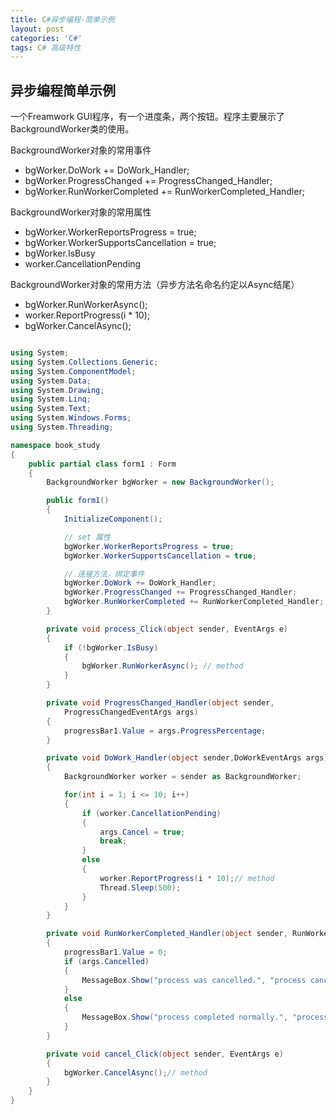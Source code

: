 ```yaml
---
title: C#异步编程-简单示例
layout: post
categories: 'C#'
tags: C# 高级特性
---
```


## 异步编程简单示例

一个Freamwork GUI程序，有一个进度条，两个按钮。程序主要展示了BackgroundWorker类的使用。


BackgroundWorker对象的常用事件
* bgWorker.DoWork += DoWork_Handler;
* bgWorker.ProgressChanged += ProgressChanged_Handler;
* bgWorker.RunWorkerCompleted += RunWorkerCompleted_Handler;

BackgroundWorker对象的常用属性
* bgWorker.WorkerReportsProgress = true;
* bgWorker.WorkerSupportsCancellation = true;
* bgWorker.IsBusy
* worker.CancellationPending

BackgroundWorker对象的常用方法（异步方法名命名约定以Async结尾）
* bgWorker.RunWorkerAsync();
* worker.ReportProgress(i * 10);
* bgWorker.CancelAsync();

```c#

using System;
using System.Collections.Generic;
using System.ComponentModel;
using System.Data;
using System.Drawing;
using System.Linq;
using System.Text;
using System.Windows.Forms;
using System.Threading;

namespace book_study
{
    public partial class form1 : Form
    {
        BackgroundWorker bgWorker = new BackgroundWorker();

        public form1()
        {
            InitializeComponent();

            // set 属性
            bgWorker.WorkerReportsProgress = true;
            bgWorker.WorkerSupportsCancellation = true;

            // 连接方法，绑定事件
            bgWorker.DoWork += DoWork_Handler;
            bgWorker.ProgressChanged += ProgressChanged_Handler;
            bgWorker.RunWorkerCompleted += RunWorkerCompleted_Handler;
        }

        private void process_Click(object sender, EventArgs e)
        {
            if (!bgWorker.IsBusy)
            {
                bgWorker.RunWorkerAsync(); // method
            }
        }

        private void ProgressChanged_Handler(object sender,
            ProgressChangedEventArgs args)
        {
            progressBar1.Value = args.ProgressPercentage;
        }

        private void DoWork_Handler(object sender,DoWorkEventArgs args)
        {
            BackgroundWorker worker = sender as BackgroundWorker;

            for(int i = 1; i <= 10; i++)
            {
                if (worker.CancellationPending)
                {
                    args.Cancel = true;
                    break;
                }
                else
                {
                    worker.ReportProgress(i * 10);// method
                    Thread.Sleep(500);
                }
            }
        }

        private void RunWorkerCompleted_Handler(object sender, RunWorkerCompletedEventArgs args)
        {
            progressBar1.Value = 0;
            if (args.Cancelled)
            {
                MessageBox.Show("process was cancelled.", "process cancelled");
            }
            else
            {
                MessageBox.Show("process completed normally.", "process completed");
            }
        }

        private void cancel_Click(object sender, EventArgs e)
        {
            bgWorker.CancelAsync();// method
        }
    }
}

```





